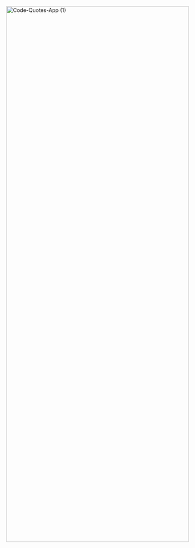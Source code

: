 
<img width="488" height="1430" alt="Code-Quotes-App (1)" src="https://github.com/user-attachments/assets/98032cab-ada5-4cd6-b535-3620845c9e25" />
